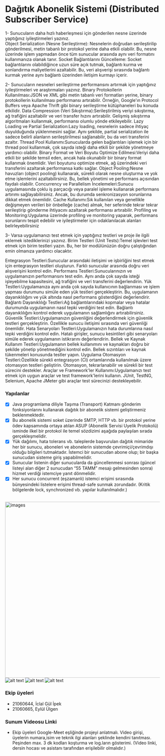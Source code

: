 # Dağıtık Abonelik Sistemi (Distributed Subscriber Service)
1- Sunucuların daha hızlı haberleşmesi için gönderilen nesne üzerinde yaptığınız iyileştirmeleri 
yazınız.  
Object Serialization (Nesne Serileştirme): Nesnelerin doğrudan serileştirilip gönderilmesi, 
metin tabanlı bir protokol yerine daha etkili olabilir. Bu, nesne üzerinde işlem yapmadan 
önce tüm sunucular arasında aynı veri formatını kullanmanıza olanak tanır. 
Socket Bağlantılarını Güncelleme: Socket bağlantılarını olabildiğince uzun süre açık 
tutmak, bağlantı kurma ve sonlandırma maliyetlerini azaltabilir. Bu, veri alışverişi 
sırasında bağlantı kurmak yerine aynı bağlantı üzerinden iletişim kurmayı içerir. 

2- Sunucuların nesneleri serileştirme performansını artırmak için yaptığınız iyileştirmeleri ve 
araştırmaları yazınız. 
Binary Protokollerin Kullanılması:JSON ve XML gibi metin tabanlı veri formatları yerine, 
binary protokollerin kullanılması performansı artırabilir. Örneğin, Google'ın Protocol 
Buffers veya Apache Thrift gibi binary serileştirme kütüphaneleri bu konuda etkilidir. 
Data Compression (Veri Sıkıştırma):Serileştirilmiş veriyi sıkıştırma, ağ trafiğini azaltabilir 
ve veri transfer hızını artırabilir. Gelişmiş sıkıştırma algoritmaları kullanmak, performansı 
olumlu yönde etkileyebilir. 
Lazy Loading ve Partial Serialization:Lazy loading, nesnelerin sadece ihtiyaç 
duyulduğunda yüklenmesini sağlar. Aynı şekilde, partial serialization ile sadece belirli 
alanların serileştirilmesi sağlanabilir, bu da veri transferini azaltır. 
Thread Pool Kullanımı:Sunucularda gelen bağlantıları işlemek için bir thread pool 
kullanmak, çok sayıda isteği daha etkili bir şekilde yönetmeye yardımcı olabilir. 
Binary Format ve Veri Boyutu Optimize Edilmesi:Veriyi daha etkili bir şekilde temsil eden, 
ancak hala okunabilir bir binary format kullanmak önemlidir. Veri boyutunu optimize 
etmek, ağ üzerindeki veri transferini azaltarak performansa katkı sağlar. 
Object Pooling:Nesne havuzları (object pooling) kullanarak, sürekli olarak nesne 
oluşturma ve yok etme işlemlerini azaltabilirsiniz. Bu, bellek yönetimi ve performans 
açısından faydalı olabilir. 
Concurrency ve Parallelism İncelemeleri:Sunucu uygulamasında çoklu iş parçacığı veya 
paralel işleme kullanarak performans artırımı sağlayabilirsiniz. Ancak, bu durumda 
senkronizasyon sorunlarına dikkat etmek önemlidir. 
Cache Kullanımı:Sık kullanılan veya genellikle değişmeyen verileri bir önbelleğe (cache) 
almak, her seferinde tekrar tekrar serileştirip gönderme ihtiyacını azaltarak performansı 
artırabilir. 
Profiling ve Monitoring:Uygulama üzerinde profiling ve monitoring yaparak, performans 
sorunlarını tespit edebilir ve iyileştirmeler için odaklanılacak alanları belirleyebilirsiniz

3- Varsa uygulamanızı test etmek için yaptığınız testleri ve proje ile ilgili eklemek istediklerinizi 
yazınız. 
Birim Testleri (Unit Tests):Temel işlevleri test etmek için birim testleri yazın. Bu, her bir 
modülünüzün doğru çalıştığından emin olmanıza yardımcı olacaktır. 

Entegrasyon Testleri:Sunucular arasındaki iletişimi ve işbirliğini test etmek için 
entegrasyon testleri oluşturun. Farklı sunucular arasında doğru veri alışverişini kontrol 
edin.
Performans Testleri:Sunucularınızın ve uygulamanızın performansını test edin. Aynı anda 
çok sayıda isteği işleyebilme kapasitesini, ağ trafiğini ve veri transferini değerlendirin. 
Yük Testleri:Uygulamanıza aynı anda çok sayıda kullanıcının bağlanması ve işlem yapması 
durumunu simüle eden yük testleri gerçekleştirin. Bu, uygulamanın dayanıklılığını ve yük 
altında nasıl performans gösterdiğini değerlendirir. 
Bağlantı Dayanıklılığı Testleri:Ağ bağlantılarındaki kopmalar veya hatalar durumunda 
uygulamanın nasıl tepki verdiğini test edin. Bağlantı dayanıklılığını kontrol ederek 
uygulamanın sağlamlığını artırabilirsiniz. 
Güvenlik Testleri:Uygulamanızın güvenliğini değerlendirmek için güvenlik testleri 
gerçekleştirin. Özellikle sunucu iletişimi sırasında veri güvenliği önemlidir. 
Hata Senaryoları Testleri:Uygulamanızın hata durumlarına nasıl tepki verdiğini kontrol 
edin. Hatalı girişler, sunucu kesintileri gibi senaryoları simüle ederek uygulamanın 
istikrarını değerlendirin. 
Bellek ve Kaynak Kullanım Testleri:Uygulamanın bellek kullanımını ve kaynakları doğru bir 
şekilde yönetip yönetmediğini kontrol edin. Bellek sızıntıları ve kaynak tükenmeleri 
konusunda testler yapın. 
Uygulama Otomasyon Testleri:Özellikle sürekli entegrasyon (CI) ortamlarında kullanılmak 
üzere otomasyon testleri geliştirin. Otomasyon, tekrarlanabilir ve sürekli bir test sürecini 
destekler. 
Araçlar ve Framework'ler Kullanımı:Uygulamanızı test etmek için uygun araçlar ve test 
framework'lerini kullanın. JUnit, TestNG, Selenium, Apache JMeter gibi araçlar test 
sürecinizi destekleyebilir.

### Yapılanlar

- [x] Java programlama diliyle Taşıma (Transport) Katmanı gönderim fonksiyonlarını kullanarak 
dağıtık bir abonelik sistemi geliştirmeniz beklenmektedir.
- [x] Bu abonelik sistemi soket üzerinde SMTP, HTTP vb. bir protokol yerine ödev kapsamında 
ortaya atılan ASUP (Abonelik Servisi Uyelik Protokolü) isminde ilkel bir protokol ile temel 
sözdizimi aşağıda paylaşılan sırada gerçekleşmelidir. 
- [x] Yük dağılımı, hata tolerans vb. taleplerde başvurulan dağıtık mimaride her bir sunucu, 
aboneleri ve abonelerin sistemde çevrimiçi/çevrimdışı olduğu bilgileri tutmaktadır. İstemci bir 
sunucudan abone olup; bir başka sunucudan sisteme giriş yapabilmelidir. 
- [x] Sunucular listenin diğer sunucularda da güncellenmesi sonrası (güncel listeyi alan diğer 2 
sunucudan “55 TAMM” mesajı gelmesinden sonra) hizmet verdiği istemciye yanıt dönmelidir.
- [x] Her sunucu concurrent (eşzamanlı) istemci erişimi sırasında bünyesindeki listelere erişimi 
thread-safe sunmak zorundadır. (Kritik bölgelerde lock, synchronized vb. yapılar 
kullanılmalıdır.) <br><br>

<img width="572" alt="images" src="iclalipek/Dist_Subs_Service/images/1-1.png"> <br>
![alt text](1-1.png)
![alt text](2-1.png)
![alt text](3-1.png)

### Ekip üyeleri

- 21060644, İclal Gül İpek
- 21060665, Eylül Ülgen

### Sunum Videosu Linki

- Ekip üyeleri Google-Meet eşliğinde projeyi anlatmalı. Video girişi, üyelerin numara,isim ve teknik ilgi alanları şeklinde kendini tanıtması. Peşinden max. 3 dk kodları koşturma ve log.ların gösterimi. (Video linki, dersin hocası ve asistanı tarafından  erişilebilir olmalıdır.)
